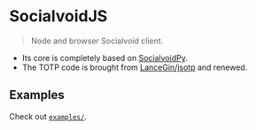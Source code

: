 # SocialvoidJS

> Node and browser Socialvoid client.

- Its core is completely based on [SocialvoidPy](https://github.com/intellivoid/SocialvoidPy).
- The TOTP code is brought from [LanceGin/jsotp](https://github.com/lancegin/jsotp) and renewed.

## Examples

Check out [`examples/`](./examples).
